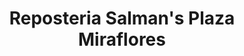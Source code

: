 ---
title: "Reposteria Salman's Plaza Miraflores"
url: /tegucigalpa/reposteria-salmans-plaza-miraflores/
shop: panadería
---
